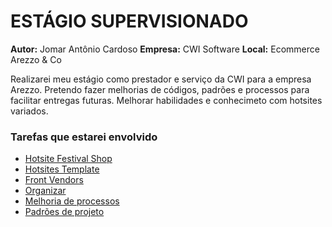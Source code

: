 # ESTÁGIO SUPERVISIONADO

**Autor:** Jomar Antônio Cardoso
**Empresa:** CWI Software
**Local:** Ecommerce Arezzo & Co

Realizarei meu estágio como prestador e serviço da CWI para a empresa Arezzo.
Pretendo fazer melhorias de códigos, padrões e processos para facilitar entregas futuras.
Melhorar habilidades e conhecimeto com hotsites variados.

### Tarefas que estarei envolvido
- [Hotsite Festival Shop](tarefas/Festival-Shop/Festival-Shop.md)
- [Hotsites Template](tarefas/Hotsites-Template/Hotsites-Template.md)
- [Front Vendors](tarefas/Front-Vendors/Front-Vendors.md)
- [Organizar](tarefas/Organizar/Organizar.md)
- [Melhoria de processos](tarefas/Processos/Processos.md)
- [Padrões de projeto](tarefas/Códigos/Códigos.md)